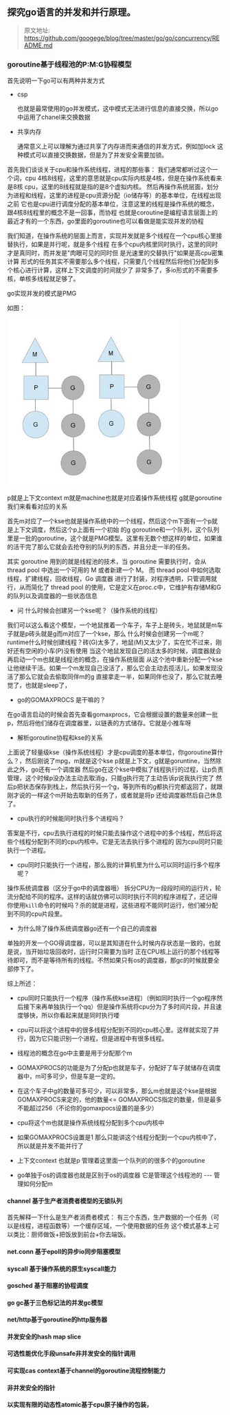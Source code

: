## 探究go语言的并发和并行原理。
> 原文地址: https://github.com/googege/blog/tree/master/go/go/concurrency/README.md

### goroutine基于线程池的P:M:G协程模型
首先说明一下go可以有两种并发方式
- csp

    也就是最常使用的go并发模式，这中模式无法进行信息的直接交换，所以go中运用了chanel来交换数据
- 共享内存

    通常意义上可以理解为通过共享了内存进而来通信的并发方式，例如加lock
    这种模式可以直接交换数据，但是为了并发安全需要加锁。

首先我们谈谈关于cpu和操作系统线程，进程的那些事：
我们通常都听过这个一个词，cpu 4核8线程，这里的意思就是cpu实际内核是4核，但是在操作系统看来是8核
cpu，这里的8线程就是指的是8个虚拟内核。
然后再操作系统层面，划分为进程和线程，这里的进程是cpu资源分配（io储存等）的基本单位，在线程出现之前
它也是cpu进行调度分配的基本单位，注意这里的线程是操作系统的概念，跟4核8线程里的概念不是一回事，而协程
也就是coroutine是编程语言层面上的最近才有的一个东西，go里面的goroutine也可以看做是能实现并发的协程

我们知道，在操作系统的层面上而言，实现并发就是多个线程在一个cpu核心里接替执行，如果是并行呢，就是多个线程
在多个cpu内核里同时执行，这里的同时才是真同时，而并发是"肉眼可见的同时但 是光速里的交替执行"如果是高cpu密集计算
形式的任务其实不需要那么多个线程，只需要几个线程然后将他们分配到多个核心进行计算，这样上下文调度的时间就少了
非常多了，多io形式的不需要多核，单核多线程就足够了。

go实现并发的模式是PMG

如图：

![go-goroutine](./go-goroutine.jpg)

p就是上下文context m就是machine也就是对应着操作系统线程 g就是goroutine 我们来看看对应的关系

首先m对应了一个kse也就是操作系统中的一个线程，然后这个m下面有一个p就是上下文调度，然后这个p上面有一个初始
的g goroutine和一个队列，这个队列里是一批的goroutine，这个就是PMG模型。这里有无数个想这样的单位，如果谁
的活干完了那么它就会去抢夺别的队列的东西，并且分走一半的任务。

其实 goroutine 用到的就是线程池的技术，当 goroutine 需要执行时，会从 thread pool 中选出一个可用的 M 或者新建一个 M。
而 thread pool 中如何选取线程，扩建线程，回收线程，Go 调度器 进行了封装，对程序透明，只管调用就行，从而简化了
thread pool 的使用，它是定义在proc.c中，它维护有存储M和G的队列以及调度器的一些状态信息

- 问 什么时候会创建另一个kse呢？（操作系统的线程）

我们可以这么看这个模型，一个地鼠推着一个车子，车子上是砖头，地鼠就是m车子就是p砖头就是g而m对应了一个kse，那么
什么时候会创建另一个m呢？runtime什么时候创建线程？砖(G)太多了，地鼠(M)又太少了，实在忙不过来，刚好还有空闲的小车(P)没有使用 当这个地鼠发现自己的活太多的时候，调度器就会再启动一个m也就是线程池的概念，在操作系统层面
从这个池中重新分配一个kse让他继续干活。如果一个m发现自己没活了，那么它会主动去揽活儿，如果发现没活了那么它就会去偷取同伴m的g
直接拿走一半，如果同伴也没了，那么它就去睡觉了，也就是sleep了，

- go的GOMAXPROCS 是干嘛的？

在go语言启动的时候会首先查看gomaxprocs，它会根据设置的数量来创建一批p，然后将他们储存在调度器里，以链表的方式储存。它就是小推车呀

- 解析goroutine协程和kse的关系

上面说了轻量级kse（操作系统线程）才是cpu调度的基本单位，你goroutine算什么？，然后刚说了mpg，m就是这个kse p就是上下文，g就是goruntine，当然除此之外，go还有一个调度器
然后go在这个kse中模拟了线程执行的过程，让p负责管理，这个时候p没办法主动去取消g，只能g执行完了主动告诉p说我执行完了
然后p把状态保存到栈上，然后执行另一个g，等到所有的g都执行完都返回了，就跟刚才说的一样这个m开始去取新的任务了，或者就是将p
还给调度器然后自己休息了。

- cpu执行的时候能同时执行多个进程吗？

答案是不行，cpu去执行进程的时候只能去操作这个进程中的多个线程，然后将这些个线程分配到不同的cpu内核中。它是无法去执行多个进程的
因为cpu同时只能执行一个进程。
- cpu同时只能执行一个进程，那么我的计算机里为什么可以同时运行多个程序呢？

操作系统调度器（区分于go中的调度器哦） 拆分CPU为一段段时间的运行片，轮流分配给不同的程序。这样的话就仿佛可以同时执行不同的程序进程了，还记得
你使用`kill`命令的时候吗？杀的就是进程，这些进程不能同时运行，他们被分配到不同的cpu片段里。

- 为什么除了操作系统调度器go还有一个自己的调度器

单独的开发一个GO得调度器，可以是其知道在什么时候内存状态是一致的，也就是说，当开始垃圾回收时，运行时只需要为当时
正在CPU核上运行的那个线程等待即可，而不是等待所有的线程。不然如果只有os的调度器，那gc的时候就要全部停下了。

综上所述：

- cpu同时只能执行一个程序（操作系统kse进程）（例如同时执行一个go程序然后接下来再单独执行一个qq）但是操作系统将cpu分为了多时间片段，并且速度够快，所以你看起来就是同时执行喽

- cpu可以将这个进程中的很多线程分配到不同的cpu核心里。这样就实现了并行，因为它只能识别一个进程，但是进程中有很多线程。

- 线程池的概念在go中主要是用于分配那个m

- GOMAXPROCS的功能是为了分配p也就是车子，分配好了车子就储存在调度器中，m可多可少，但是车是一定的。

- 在这个车子中g的数量可多可少，可以非常多，那么m也就是这个kse是根据GOMAXPROCS来定的，他的数量<= GOMAXPROCS指定的数量，但是最多不能超过256（不论你的gomaxpocs设置的是多少）

- cpu将这个m也就是操作系统线程分配到多个cpu内核中

- 如果GOMAXPROCS设置是1 那么只能讲这个线程分配到一个cpu内核中了，所以就是并发不能并行了

- 上下文context 也就是p 管理着这里面一个队列的的很多个的goroutine

- go单独于os的调度器也就是区别于os的调度器 它是管理这个线程池的  --- 管理如何分配m

#### channel 基于生产者消费者模型的无锁队列
首先解释一下什么是生产者消费者模式：
有三个东西，生产数据的一个任务（可以是线程，进程函数等）一个缓存区域，一个使用数据的任务
这个模式基本上可以类比：厨师做饭+把饭放到前台+你去端饭。

#### net.conn 基于epoll的异步io同步阻塞模型
#### syscall 基于操作系统的原生syscall能力
#### gosched 基于阻塞的协程调度
#### go gc基于三色标记法的并发gc模型
#### net/http基于goroutine的http服务器
#### 并发安全的hash map slice
#### 可选性能优化手段unsafe非并发安全的指针调用
#### 可实现cas context基于channel的goroutine流程控制能力
#### 非并发安全的指针
#### 以实现有限的动态性atomic基于cpu原子操作的包装，